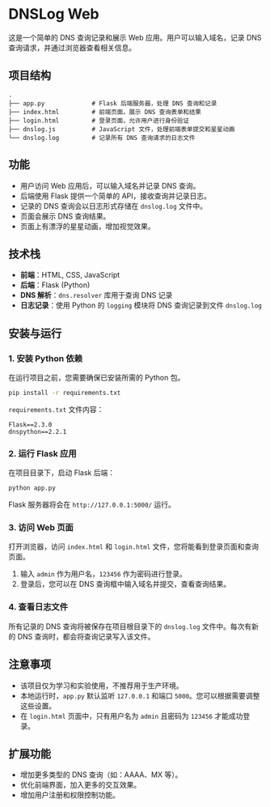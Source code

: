# DNSLog Web

这是一个简单的 DNS 查询记录和展示 Web 应用。用户可以输入域名，记录 DNS 查询请求，并通过浏览器查看相关信息。

## 项目结构

```
.
├── app.py             # Flask 后端服务器，处理 DNS 查询和记录
├── index.html         # 前端页面，展示 DNS 查询表单和结果
├── login.html         # 登录页面，允许用户进行身份验证
├── dnslog.js          # JavaScript 文件，处理前端表单提交和星星动画
└── dnslog.log         # 记录所有 DNS 查询请求的日志文件
```

## 功能

- 用户访问 Web 应用后，可以输入域名并记录 DNS 查询。
- 后端使用 Flask 提供一个简单的 API，接收查询并记录日志。
- 记录的 DNS 查询会以日志形式存储在 `dnslog.log` 文件中。
- 页面会展示 DNS 查询结果。
- 页面上有漂浮的星星动画，增加视觉效果。

## 技术栈

- **前端**：HTML, CSS, JavaScript
- **后端**：Flask (Python)
- **DNS 解析**：`dns.resolver` 库用于查询 DNS 记录
- **日志记录**：使用 Python 的 `logging` 模块将 DNS 查询记录到文件 `dnslog.log`

## 安装与运行

### 1. 安装 Python 依赖

在运行项目之前，您需要确保已安装所需的 Python 包。

```bash
pip install -r requirements.txt
```

`requirements.txt` 文件内容：

```
Flask==2.3.0
dnspython==2.2.1
```

### 2. 运行 Flask 应用

在项目目录下，启动 Flask 后端：

```bash
python app.py
```

Flask 服务器将会在 `http://127.0.0.1:5000/` 运行。

### 3. 访问 Web 页面

打开浏览器，访问 `index.html` 和 `login.html` 文件，您将能看到登录页面和查询页面。

1. 输入 `admin` 作为用户名，`123456` 作为密码进行登录。
2. 登录后，您可以在 DNS 查询框中输入域名并提交，查看查询结果。

### 4. 查看日志文件

所有记录的 DNS 查询将被保存在项目根目录下的 `dnslog.log` 文件中。每次有新的 DNS 查询时，都会将查询记录写入该文件。

## 注意事项

- 该项目仅为学习和实验使用，不推荐用于生产环境。
- 本地运行时，`app.py` 默认监听 `127.0.0.1` 和端口 `5000`。您可以根据需要调整这些设置。
- 在 `login.html` 页面中，只有用户名为 `admin` 且密码为 `123456` 才能成功登录。

## 扩展功能

- 增加更多类型的 DNS 查询（如：AAAA、MX 等）。
- 优化前端界面，加入更多的交互效果。
- 增加用户注册和权限控制功能。
